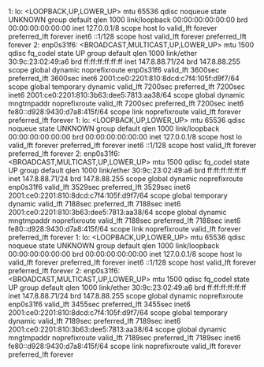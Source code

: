 1: lo: <LOOPBACK,UP,LOWER_UP> mtu 65536 qdisc noqueue state UNKNOWN group default qlen 1000 link/loopback 00:00:00:00:00:00 brd 00:00:00:00:00:00 inet 127.0.0.1/8 scope host lo valid_lft forever preferred_lft forever inet6 ::1/128 scope host valid_lft forever preferred_lft forever 2: enp0s31f6: <BROADCAST,MULTICAST,UP,LOWER_UP> mtu 1500 qdisc fq_codel state UP group default qlen 1000 link/ether 30:9c:23:02:49:a6 brd ff:ff:ff:ff:ff:ff inet 147.8.88.71/24 brd 147.8.88.255 scope global dynamic noprefixroute enp0s31f6 valid_lft 3600sec preferred_lft 3600sec inet6 2001:ce0:2201:810:8dcd:c7f4:105f:d9f7/64 scope global temporary dynamic valid_lft 7200sec preferred_lft 7200sec inet6 2001:ce0:2201:810:3b63:dee5:7813:aa38/64 scope global dynamic mngtmpaddr noprefixroute valid_lft 7200sec preferred_lft 7200sec inet6 fe80::d928:9430:d7a8:415f/64 scope link noprefixroute valid_lft forever preferred_lft forever
1: lo: <LOOPBACK,UP,LOWER_UP> mtu 65536 qdisc noqueue state UNKNOWN group default qlen 1000 link/loopback 00:00:00:00:00:00 brd 00:00:00:00:00:00 inet 127.0.0.1/8 scope host lo valid_lft forever preferred_lft forever inet6 ::1/128 scope host valid_lft forever preferred_lft forever 2: enp0s31f6: <BROADCAST,MULTICAST,UP,LOWER_UP> mtu 1500 qdisc fq_codel state UP group default qlen 1000 link/ether 30:9c:23:02:49:a6 brd ff:ff:ff:ff:ff:ff inet 147.8.88.71/24 brd 147.8.88.255 scope global dynamic noprefixroute enp0s31f6 valid_lft 3529sec preferred_lft 3529sec inet6 2001:ce0:2201:810:8dcd:c7f4:105f:d9f7/64 scope global temporary dynamic valid_lft 7188sec preferred_lft 7188sec inet6 2001:ce0:2201:810:3b63:dee5:7813:aa38/64 scope global dynamic mngtmpaddr noprefixroute valid_lft 7188sec preferred_lft 7188sec inet6 fe80::d928:9430:d7a8:415f/64 scope link noprefixroute valid_lft forever preferred_lft forever
1: lo: <LOOPBACK,UP,LOWER_UP> mtu 65536 qdisc noqueue state UNKNOWN group default qlen 1000 link/loopback 00:00:00:00:00:00 brd 00:00:00:00:00:00 inet 127.0.0.1/8 scope host lo valid_lft forever preferred_lft forever inet6 ::1/128 scope host valid_lft forever preferred_lft forever 2: enp0s31f6: <BROADCAST,MULTICAST,UP,LOWER_UP> mtu 1500 qdisc fq_codel state UP group default qlen 1000 link/ether 30:9c:23:02:49:a6 brd ff:ff:ff:ff:ff:ff inet 147.8.88.71/24 brd 147.8.88.255 scope global dynamic noprefixroute enp0s31f6 valid_lft 3455sec preferred_lft 3455sec inet6 2001:ce0:2201:810:8dcd:c7f4:105f:d9f7/64 scope global temporary dynamic valid_lft 7189sec preferred_lft 7189sec inet6 2001:ce0:2201:810:3b63:dee5:7813:aa38/64 scope global dynamic mngtmpaddr noprefixroute valid_lft 7189sec preferred_lft 7189sec inet6 fe80::d928:9430:d7a8:415f/64 scope link noprefixroute valid_lft forever preferred_lft forever
